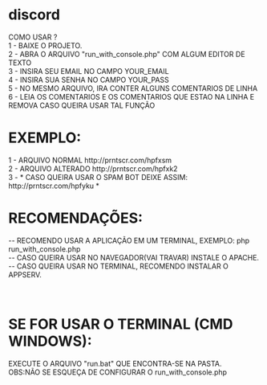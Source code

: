 # discord
COMO USAR ? <br>
1 - BAIXE O PROJETO.<br>
2 - ABRA O ARQUIVO "run_with_console.php" COM ALGUM EDITOR DE TEXTO<br>
3 - INSIRA SEU EMAIL NO CAMPO YOUR_EMAIL<br>
4 - INSIRA SUA SENHA NO CAMPO YOUR_PASS<br>
5 - NO MESMO ARQUIVO, IRA CONTER ALGUNS COMENTARIOS DE LINHA<br>
6 - LEIA OS COMENTARIOS E OS COMENTARIOS QUE ESTAO NA LINHA E REMOVA CASO QUEIRA USAR TAL FUNÇÃO<br>
<h1>EXEMPLO:</h1>
1 - ARQUIVO NORMAL http://prntscr.com/hpfxsm<br>
2 - ARQUIVO ALTERADO http://prntscr.com/hpfxk2<br>
3 - * CASO QUEIRA USAR O SPAM BOT DEIXE ASSIM: http://prntscr.com/hpfyku *<br>

<h1>RECOMENDAÇÕES:</h1>
-- RECOMENDO USAR A APLICAÇÃO EM UM TERMINAL, EXEMPLO: php run_with_console.php</br>
-- CASO QUEIRA USAR NO NAVEGADOR(VAI TRAVAR) INSTALE O APACHE.<br>
-- CASO QUEIRA USAR NO TERMINAL, RECOMENDO INSTALAR O APPSERV.<br>
<br>
<br>
<h1>SE FOR USAR O TERMINAL (CMD WINDOWS):</h1>
EXECUTE O ARQUIVO "run.bat" QUE ENCONTRA-SE NA PASTA.<br>
OBS:NÃO SE ESQUEÇA DE CONFIGURAR O run_with_console.php
